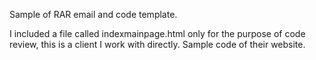 Sample of RAR email and code template.  

I included a file called indexmainpage.html only for the purpose of code review, this is a client I work with directly.  Sample code of their website.
